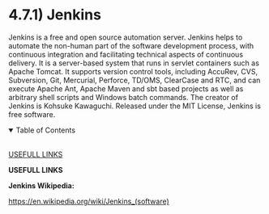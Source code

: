 # 4.7.1) Jenkins

Jenkins is a free and open source automation server. Jenkins helps to automate the non-human part of the software development process, with continuous integration and facilitating technical aspects of continuous delivery. It is a server-based system that runs in servlet containers such as Apache Tomcat. It supports version control tools, including AccuRev, CVS, Subversion, Git, Mercurial, Perforce, TD/OMS, ClearCase and RTC, and can execute Apache Ant, Apache Maven and sbt based projects as well as arbitrary shell scripts and Windows batch commands. The creator of Jenkins is Kohsuke Kawaguchi. Released under the MIT License, Jenkins is free software.

<details open>
<summary>Table of Contents</summary>
<br>

[USEFULL LINKS](#h1)

</details>

<a name="h1"/>

**USEFULL LINKS**

**Jenkins Wikipedia:**

https://en.wikipedia.org/wiki/Jenkins_(software)